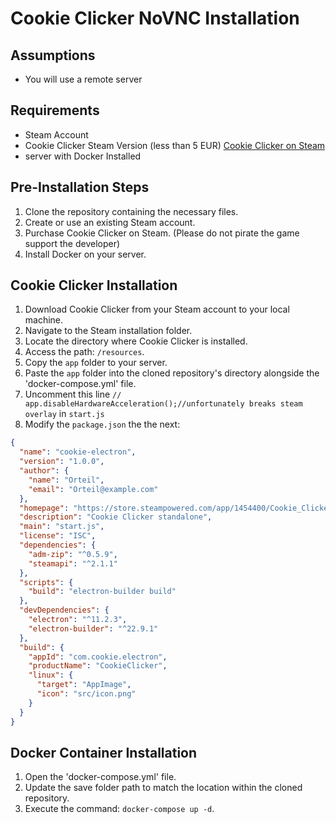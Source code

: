# Cookie Clicker NoVNC Installation

## Assumptions

- You will use a remote server

## Requirements

- Steam Account
- Cookie Clicker Steam Version (less than 5 EUR) [Cookie Clicker on Steam](https://store.steampowered.com/app/1454400/Cookie_Clicker/)
- server with Docker Installed

## Pre-Installation Steps

1. Clone the repository containing the necessary files.
2. Create or use an existing Steam account.
3. Purchase Cookie Clicker on Steam. (Please do not pirate the game support the developer)
4. Install Docker on your server.

## Cookie Clicker Installation

1. Download Cookie Clicker from your Steam account to your local machine.
2. Navigate to the Steam installation folder.
3. Locate the directory where Cookie Clicker is installed.
4. Access the path: `/resources`.
5. Copy the `app` folder to your server.
6. Paste the `app` folder into the cloned repository's directory alongside the 'docker-compose.yml' file.
7. Uncomment this line `// app.disableHardwareAcceleration();//unfortunately breaks steam overlay` in `start.js`
7. Modify the `package.json` the the next:

```json
{
  "name": "cookie-electron",
  "version": "1.0.0",
  "author": {
    "name": "Orteil",
    "email": "Orteil@example.com"
  },
  "homepage": "https://store.steampowered.com/app/1454400/Cookie_Clicker/",
  "description": "Cookie Clicker standalone",
  "main": "start.js",
  "license": "ISC",
  "dependencies": {
    "adm-zip": "^0.5.9",
    "steamapi": "^2.1.1"
  },
  "scripts": {
    "build": "electron-builder build"
  },
  "devDependencies": {
    "electron": "^11.2.3",
    "electron-builder": "^22.9.1"
  },
  "build": {
    "appId": "com.cookie.electron",
    "productName": "CookieClicker",
    "linux": {
      "target": "AppImage",
      "icon": "src/icon.png"
    }
  }
}
```

## Docker Container Installation

1. Open the 'docker-compose.yml' file.
2. Update the save folder path to match the location within the cloned repository.
3. Execute the command: `docker-compose up -d`.
